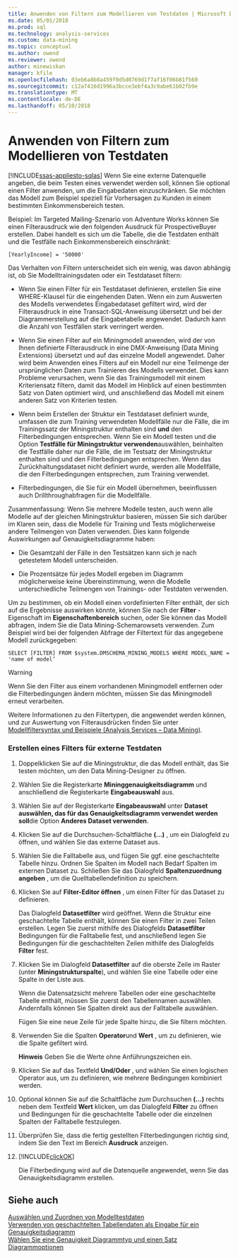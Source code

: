 ```yaml
---
title: Anwenden von Filtern zum Modellieren von Testdaten | Microsoft Docs
ms.date: 05/01/2018
ms.prod: sql
ms.technology: analysis-services
ms.custom: data-mining
ms.topic: conceptual
ms.author: owend
ms.reviewer: owend
author: minewiskan
manager: kfile
ms.openlocfilehash: 03eb6a8b8a459f0d5d0769d1f7af16f06b81f560
ms.sourcegitcommit: c12a7416d1996a3bcce3ebf4a3c9abe61b02fb9e
ms.translationtype: MT
ms.contentlocale: de-DE
ms.lasthandoff: 05/10/2018
---
```

# <a name="apply-filters-to-model-testing-data"></a>Anwenden von Filtern zum Modellieren von Testdaten
[!INCLUDE[ssas-appliesto-sqlas](../../includes/ssas-appliesto-sqlas.md)]
  Wenn Sie eine externe Datenquelle angeben, die beim Testen eines verwendet werden soll, können Sie optional einen Filter anwenden, um die Eingabedaten einzuschränken. Sie möchten das Modell zum Beispiel speziell für Vorhersagen zu Kunden in einem bestimmten Einkommensbereich testen.  
  
 Beispiel: Im Targeted Mailing-Szenario von Adventure Works können Sie einen Filterausdruck wie den folgenden Ausdruck für ProspectiveBuyer erstellen. Dabei handelt es sich um die Tabelle, die die Testdaten enthält und die Testfälle nach Einkommensbereich einschränkt:  
  
 `[YearlyIncome] = '50000'`  
  
 Das Verhalten von Filtern unterscheidet sich ein wenig, was davon abhängig ist, ob Sie Modelltrainingsdaten oder ein Testdataset filtern:  
  
-   Wenn Sie einen Filter für ein Testdataset definieren, erstellen Sie eine WHERE-Klausel für die eingehenden Daten. Wenn ein zum Auswerten des Modells verwendetes Eingabedataset gefiltert wird, wird der Filterausdruck in eine Transact-SQL-Anweisung übersetzt und bei der Diagrammerstellung auf die Eingabetabelle angewendet. Dadurch kann die Anzahl von Testfällen stark verringert werden.  
  
-   Wenn Sie einen Filter auf ein Miningmodell anwenden, wird der von Ihnen definierte Filterausdruck in eine DMX-Anweisung (Data Mining Extensions) übersetzt und auf das einzelne Modell angewendet. Daher wird beim Anwenden eines Filters auf ein Modell nur eine Teilmenge der ursprünglichen Daten zum Trainieren des Modells verwendet. Dies kann Probleme verursachen, wenn Sie das Trainingsmodell mit einem Kriteriensatz filtern, damit das Modell im Hinblick auf einen bestimmten Satz von Daten optimiert wird, und anschließend das Modell mit einem anderen Satz von Kriterien testen.  
  
-   Wenn beim Erstellen der Struktur ein Testdataset definiert wurde, umfassen die zum Training verwendeten Modellfälle nur die Fälle, die im Trainingssatz der Miningstruktur enthalten sind **und** den Filterbedingungen entsprechen. Wenn Sie ein Modell testen und die Option **Testfälle für Miningstruktur verwenden**auswählen, beinhalten die Testfälle daher nur die Fälle, die im Testsatz der Miningstruktur enthalten sind und den Filterbedingungen entsprechen. Wenn das Zurückhaltungsdataset nicht definiert wurde, werden alle Modellfälle, die den Filterbedingungen entsprechen, zum Training verwendet.  
  
-   Filterbedingungen, die Sie für ein Modell übernehmen, beeinflussen auch Drillthroughabfragen für die Modellfälle.  
  
 Zusammenfassung: Wenn Sie mehrere Modelle testen, auch wenn alle Modelle auf der gleichen Miningstruktur basieren, müssen Sie sich darüber im Klaren sein, dass die Modelle für Training und Tests möglicherweise andere Teilmengen von Daten verwenden. Dies kann folgende Auswirkungen auf Genauigkeitsdiagramme haben:  
  
-   Die Gesamtzahl der Fälle in den Testsätzen kann sich je nach getestetem Modell unterscheiden.  
  
-   Die Prozentsätze für jedes Modell ergeben im Diagramm möglicherweise keine Übereinstimmung, wenn die Modelle unterschiedliche Teilmengen von Trainings- oder Testdaten verwenden.  
  
 Um zu bestimmen, ob ein Modell einen vordefinierten Filter enthält, der sich auf die Ergebnisse auswirken könnte, können Sie nach der **Filter** -Eigenschaft im **Eigenschaftenbereich** suchen, oder Sie können das Modell abfragen, indem Sie die Data Mining-Schemarowsets verwenden. Zum Beispiel wird bei der folgenden Abfrage der Filtertext für das angegebene Modell zurückgegeben:  
  
 `SELECT [FILTER] FROM $system.DMSCHEMA_MINING_MODELS WHERE MODEL_NAME = 'name of model’`  
  
> [!WARNING]  
>  Wenn Sie den Filter aus einem vorhandenen Miningmodell entfernen oder die Filterbedingungen ändern möchten, müssen Sie das Miningmodell erneut verarbeiten.  
  
 Weitere Informationen zu den Filtertypen, die angewendet werden können, und zur Auswertung von Filterausdrücken finden Sie unter [Modellfiltersyntax und Beispiele &#40;Analysis Services – Data Mining&#41;](../../analysis-services/data-mining/model-filter-syntax-and-examples-analysis-services-data-mining.md).  
  
### <a name="create-a-filter-on-external-testing-data"></a>Erstellen eines Filters für externe Testdaten  
  
1.  Doppelklicken Sie auf die Miningstruktur, die das Modell enthält, das Sie testen möchten, um den Data Mining-Designer zu öffnen.  
  
2.  Wählen Sie die Registerkarte **Mininggenauigkeitsdiagramm** und anschließend die Registerkarte **Eingabeauswahl** aus.  
  
3.  Wählen Sie auf der Registerkarte **Eingabeauswahl** unter **Dataset auswählen, das für das Genauigkeitsdiagramm verwendet werden soll**die Option **Anderes Dataset verwenden**.  
  
4.  Klicken Sie auf die Durchsuchen-Schaltfläche **(...)** , um ein Dialogfeld zu öffnen, und wählen Sie das externe Dataset aus.  
  
5.  Wählen Sie die Falltabelle aus, und fügen Sie ggf. eine geschachtelte Tabelle hinzu. Ordnen Sie Spalten im Modell nach Bedarf Spalten im externen Dataset zu. Schließen Sie das Dialogfeld **Spaltenzuordnung angeben** , um die Quelltabellendefinition zu speichern.  
  
6.  Klicken Sie auf **Filter-Editor öffnen** , um einen Filter für das Dataset zu definieren.  
  
     Das Dialogfeld **Datasetfilter** wird geöffnet. Wenn die Struktur eine geschachtelte Tabelle enthält, können Sie einen Filter in zwei Teilen erstellen. Legen Sie zuerst mithilfe des Dialogfelds **Datasetfilter** Bedingungen für die Falltabelle fest, und anschließend legen Sie Bedingungen für die geschachtelten Zeilen mithilfe des Dialogfelds **Filter** fest.  
  
7.  Klicken Sie im Dialogfeld **Datasetfilter** auf die oberste Zeile im Raster (unter **Miningstrukturspalte**), und wählen Sie eine Tabelle oder eine Spalte in der Liste aus.  
  
     Wenn die Datensatzsicht mehrere Tabellen oder eine geschachtelte Tabelle enthält, müssen Sie zuerst den Tabellennamen auswählen. Andernfalls können Sie Spalten direkt aus der Falltabelle auswählen.  
  
     Fügen Sie eine neue Zeile für jede Spalte hinzu, die Sie filtern möchten.  
  
8.  Verwenden Sie die Spalten **Operator**und **Wert** , um zu definieren, wie die Spalte gefiltert wird.  
  
     **Hinweis** Geben Sie die Werte ohne Anführungszeichen ein.  
  
9. Klicken Sie auf das Textfeld **Und/Oder** , und wählen Sie einen logischen Operator aus, um zu definieren, wie mehrere Bedingungen kombiniert werden.  
  
10. Optional können Sie auf die Schaltfläche zum Durchsuchen **(…)** rechts neben dem Textfeld **Wert** klicken, um das Dialogfeld **Filter** zu öffnen und Bedingungen für die geschachtelte Tabelle oder die einzelnen Spalten der Falltabelle festzulegen.  
  
11. Überprüfen Sie, dass die fertig gestellten Filterbedingungen richtig sind, indem Sie den Text im Bereich **Ausdruck** anzeigen.  
  
12. [!INCLUDE[clickOK](../../includes/clickok-md.md)]  
  
     Die Filterbedingung wird auf die Datenquelle angewendet, wenn Sie das Genauigkeitsdiagramm erstellen.  
  
## <a name="see-also"></a>Siehe auch  
 [Auswählen und Zuordnen von Modelltestdaten](../../analysis-services/data-mining/choose-and-map-model-testing-data.md)   
 [Verwenden von geschachtelten Tabellendaten als Eingabe für ein Genauigkeitsdiagramm](../../analysis-services/data-mining/using-nested-table-data-as-an-input-for-an-accuracy-chart.md)   
 [Wählen Sie eine Genauigkeit Diagrammtyp und einen Satz Diagrammoptionen](../../analysis-services/data-mining/choose-an-accuracy-chart-type-and-set-chart-options.md)  
  
  
